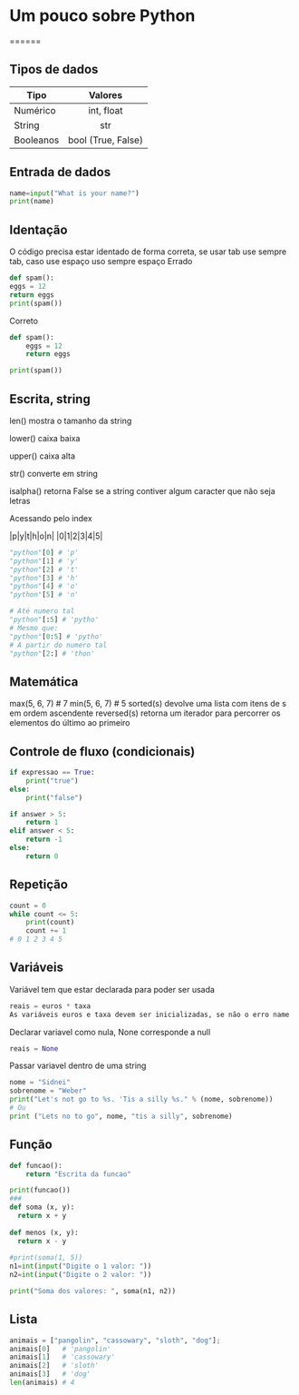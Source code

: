 # Um pouco sobre Python
======

## Tipos de dados
| Tipo          | Valores       | 
| ------------- |:-------------:|
| Numérico      | int, float    |
| String        | str           |
| Booleanos     | bool (True, False)|

## Entrada de dados
```python
name=input("What is your name?")
print(name)
```

## Identação
O código precisa estar identado de forma correta, se usar tab use sempre tab, caso use espaço uso sempre espaço
Errado
```python
def spam():
eggs = 12
return eggs
print(spam())
```
Correto
```python
def spam():
    eggs = 12
    return eggs

print(spam())
```

## Escrita, string
len()	mostra o tamanho da string

lower()	caixa baixa

upper()	caixa alta

str()	converte em string

isalpha()	retorna False se a string contiver algum caracter que não seja letras

Acessando pelo index

|p|y|t|h|o|n|
|0|1|2|3|4|5|

```python
"python"[0] # 'p'
"python"[1] # 'y'
"python"[2] # 't'
"python"[3] # 'h'
"python"[4] # 'o'
"python"[5] # 'n'
```
```python
# Até numero tal
"python"[:5] # 'pytho'
# Mesmo que:
"python"[0:5] # 'pytho'
# A partir do numero tal
"python"[2:] # 'thon'
```

## Matemática
max(5, 6, 7) # 7
min(5, 6, 7) # 5
sorted(s)	devolve uma lista com itens de s em ordem ascendente
reversed(s)	retorna um iterador para percorrer os elementos do último ao primeiro

## Controle de fluxo (condicionais)
```python
if expressao == True:
    print("true")
else:
    print("false")
```
```python
if answer > 5:
    return 1
elif answer < 5:
    return -1
else:
    return 0
```
## Repetição
```python
count = 0
while count <= 5:
    print(count)
    count += 1
# 0 1 2 3 4 5
```

## Variáveis
Variável tem que estar declarada para poder ser usada
```python
reais = euros * taxa
As variáveis euros e taxa devem ser inicializadas, se não o erro name 'euros' is not defined.
```

Declarar variavel como nula, None corresponde a null
```python
reais = None
```
Passar variavel dentro de uma string
```python
nome = "Sidnei"
sobrenome = "Weber"
print("Let's not go to %s. 'Tis a silly %s." % (nome, sobrenome))
# Ou
print ("Lets no to go", nome, "tis a silly", sobrenome)
```

## Função
```python
def funcao():
    return "Escrita da funcao"

print(funcao())
###
def soma (x, y):
  return x + y
  
def menos (x, y):
  return x - y
  
#print(soma(1, 5))
n1=int(input("Digite o 1 valor: "))
n2=int(input("Digite o 2 valor: "))

print("Soma dos valores: ", soma(n1, n2))
```
## Lista
```python
animais = ["pangolin", "cassowary", "sloth", "dog"];
animais[0]   # 'pangolin'
animais[1]   # 'cassowary'
animais[2]   # 'sloth'
animais[3]   # 'dog'
len(animais) # 4
